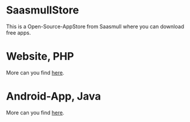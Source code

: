 # SaasmullStore

This is a Open-Source-AppStore from Saasmull where you can download free apps.

# Website, PHP

More can you find [here](https://github.com/Saasmull/SaasmullStore-Web).

# Android-App, Java

More can you find [here](https://github.com/Saasmull/SaasmullStore-App).
